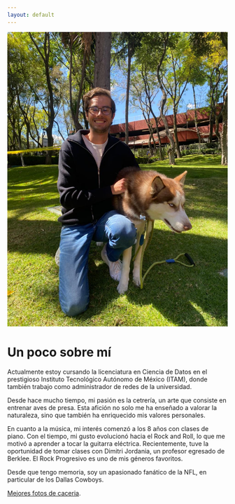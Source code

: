 ```yaml
---
layout: default
---
```

![Branching](assets/images/foto1.jpg)

# Un poco sobre mí

Actualmente estoy cursando la licenciatura en Ciencia de Datos en el prestigioso Instituto Tecnológico Autónomo de México (ITAM), donde también trabajo como administrador de redes de la universidad.

Desde hace mucho tiempo, mi pasión es la cetrería, un arte que consiste en entrenar aves de presa. Esta afición no solo me ha enseñado a valorar la naturaleza, sino que también ha enriquecido mis valores personales.

En cuanto a la música, mi interés comenzó a los 8 años con clases de piano. Con el tiempo, mi gusto evolucionó hacia el Rock and Roll, lo que me motivó a aprender a tocar la guitarra eléctrica. Recientemente, tuve la oportunidad de tomar clases con Dimitri Jordania, un profesor egresado de Berklee. El Rock Progresivo es uno de mis géneros favoritos.

Desde que tengo memoria, soy un apasionado fanático de la NFL, en particular de los Dallas Cowboys.


[Mejores fotos de caceria](./another-page.html).

